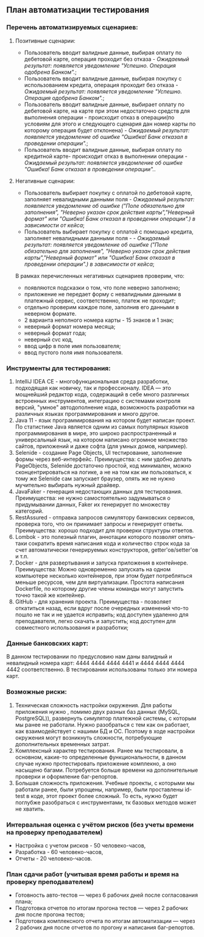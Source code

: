## План автоматизации тестирования
### Перечень автоматизируемых сценариев:
1. Позитивные сценарии:
   * Пользователь вводит валидные данные, выбирая оплату по дебетовой карте, операция проходит без отказа - <em>Ожидаемый результат: появляется уведомление "Успешно. Операция одобрена Банком".</em>;
   * Пользователь вводит валидные данные, выбирая покупку с использованием кредита, операция проходит без отказа - <em>Ожидаемый результат: появляется уведомление "Успешно. Операция одобрена Банком".</em>;
   * Пользователь вводит валидные данные, выбирает оплату по дебетовой карте, на карте при этом недостаточно средств
      для выполнения операции -  происходит отказ в операции(по условиям для этого и следующего сценария дан номер карты
      по которому операция будет отклонена) - <em>Ожидаемый результат: появляется уведомление об ошибке "Ошибка! Банк отказал в проведении операции".</em>;
   * Пользователь вводит валидные данные, выбирая оплату по кредитной карте- происходит отказ в выполнении операции - <em>Ожидаемый результат: появляется уведомление об ошибке "Ошибка! Банк отказал в проведении операции".</em>.

1. Негативные сценарии:
    * Пользователь выбирает покупку с оплатой по дебетовой карте, заполняет невалидными данными поля - <em>Ожидаемый результат: появляется уведомление об ошибке ("Поле обязательно для заполнения", "Неверно указан срок действия карты","Неверный формат" или "Ошибка! Банк отказал в проведении операции".) в зависимости от кейса</em>;
    * Пользователь выбирает покупку с оплатой с помощью кредита, заполняет невалидными данными поля - - <em>Ожидаемый результат: появляется уведомление об ошибке ("Поле обязательно для заполнения", "Неверно указан срок действия карты","Неверный формат" или "Ошибка! Банк отказал в проведении операции".) в зависимости от кейса</em>;

   В рамках перечисленных негативных сценариев проверим, что:
    * появляются подсказки о том,  что поле неверно заполнено;
    * приложение  не передает форму с  невалидными данными в платежный сервис, соответственно, платеж не проходит;
    * отдельно проверим каждое поле, заполнив его данными в неверном формате.
    * 2 варианта неполного номера карты - 15 знаков  и 1 знак;
    * неверный формат номера месяца;
    * неверный формат года;
    * неверный cvc код,
    * ввод цифр в поле имя пользователя;
    * ввод пустого поля имя пользователя.

### Инструменты для  тестирования:
1. IntelliJ IDEA CE - многофункциональная среда разработки, подходящая как новичку, так и профессионалу. IDEA — это мощнейший редактор кода, содержащий в себе много различных встроенных инструментов, интеграцию с системами контроля версий, "умное" автодополнение кода, возможность разработки на различных языках программирования и много другое.
2. Java 11 - язык программирования на котором будет написан проект. По статистике Java является одним из самых популярных языков программирования в мире, это широко распространенный
   и универсальный язык, на котором написано огромное множество сайтов, приложений и даже софта (для умных домов, например).
3. Selenide  - создание Page Objects, UI тестирование, заполнение формы через веб-интерфейс.
   Преимущества: с ним удобно делать PageObjects,
   Selenide достаточно простой, код минимален,  можно сконцентрироваться на логике, а не на том как им пользоваться,
   к тому же Selenide сам запускает браузер, опять же не нужно мучительно выбирать нужный драйвер.
4. JavaFaker - генерация недостающих данных для тестирования. Преимущества: не нужно самостоятельно задумываться  о придумывании данных, Faker их генерирует по множеству категорий.
5. RestAssured - отправка запросов симулятору банковских сервисов, проверка того, что он принимает запросы и
   генерирует ответы. Преимущества: хорошо подходит для проверки структуры ответов.
6. Lombok - это полезный плагин, аннотации которого позволят опять-таки сократить время написания кода и количество строк кода за
   счет автоматически генерируемых конструкторов, getter'ов/setter'ов и т.п.
7. Docker - для развертывания и запуска приложения в контейнере. Преимущества: Можно одновременно запускать на одном компьютере
   несколько контейнеров, при этом будет потребляться меньше ресурсов, чем для виртуализации. Простота написания Dockerfile,
   по которому другие члены команды могут запустить точно такой же контейнер.
8. GitHub - для хранения проекта. Преимущества - позволяет откатиться назад, если вдруг после очередных изменений
   что-то пошло не так и не удается исправить; код доступен удаленно для преподавателя, легко скачать и запустить;
   код доступен для совместного использования и разработки;

### Данные банковских карт:
В данном тестировании по предусловию нам даны валидный и невалидный номера карт: 4444 4444 4444 4441 и 4444 4444 4444 4442 соответственно. В
тестировании использованы только эти номера карт.

### Возможные риски:
1. Техническая сложность настройки окружения.
   Для работы приложения нужно , помимо двух разных  баз данных (MySQL, PostgreSQL)), развернуть симулятор платежной системы,
   с которым мы ранее не работали. Нужно разобраться с тем как он работает, как взаимодействует с нашими БД и ОС.
   Поэтому в ходе настройки окружения могут возникнуть сложности, потребующие дополнительных временных затрат.
1. Комплексный характер тестирования. Ранее мы тестировали,  в основном, какие-то определенные функциональности, в данном случае
   нужно протестировать приложение комплекно, а оно насыщено багами. Потребуется больше времени на дополнительные проверки и
   оформление баг-репортов.
1. Большая сложность приложения. Учебные проекты, с которыми мы работали ранее, были упрощены, например, были проставлены id-test в коде,
   этот проект более сложный. То есть, нужно будет поглубже разобраться с инструментами, тк базовых методов может не хватить.


### Интервальная оценка с учётом рисков (без учеты времени на проверку преподавателем)
* Настройка с учетом рисков - 50 человеко-часов,
* Разработка  - 60 человеко-часов,
* Отчеты -  20 человеко-часов.

### План сдачи работ (учитывая время работы и время на проверку преподавателем)
* Готовность авто-тестов — через 6 рабочих дней после согласования плана;
* Подготовка отчетов по итогам прогона тестов — через 2 рабочих дня после прогона тестов;
* Подготовка комплексного отчета по итогам автоматизации — через 2 рабочих дня после отчетов по прогону и написания баг-репортов.